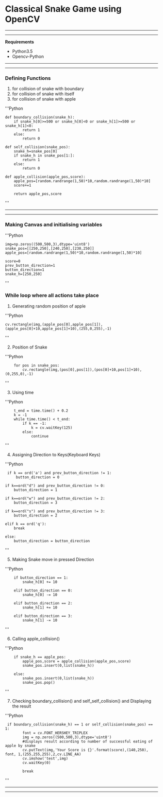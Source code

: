 # **Classical Snake Game using OpenCV** 
---
---
**Requirements**
* Python3.5
* Opencv-Python
---
---
### Defining Functions
1. for collision of snake with boundary
2. for collision of snake with itself
3. for collision of snake with apple

'''Python

    def boundary_collision(snake_h):    
        if snake_h[0]>=500 or snake_h[0]<0 or snake_h[1]>=500 or snake_h[1]<0:
            return 1
        else:
            return 0

    def self_collision(snake_pos):
        snake_h=snake_pos[0]
        if snake_h in snake_pos[1:]:
            return 1
        else:
            return 0

    def apple_collision(apple_pos,score):
        apple_pos=[random.randrange(1,50)*10,random.randrange(1,50)*10]
        score+=1
        
        return apple_pos,score
'''

---
---
### Making Canvas and initialising variables
'''Python

    img=np.zeros((500,500,3),dtype='uint8')
    snake_pos=[[250,250],[240,250],[230,250]]
    apple_pos=[random.randrange(1,50)*10,random.randrange(1,50)*10]

    score=0
    prev_button_direction=1
    button_direction=1
    snake_h=[250,250]
'''

### While loop where all actions take place 

1. Generating random position of apple
 
'''Python

    cv.rectangle(img,(apple_pos[0],apple_pos[1]),(apple_pos[0]+10,apple_pos[1]+10),(255,0,255),-1)

'''

2. Position of Snake

'''Python

        for pos in snake_pos:
            cv.rectangle(img,(pos[0],pos[1]),(pos[0]+10,pos[1]+10),(0,255,0),-1)
'''

3. Using time

'''Python

        t_end = time.time() + 0.2
        k = -1
        while time.time() < t_end:
            if k == -1:
                k = cv.waitKey(125)
            else:
                continue
'''

4. Assigning Direction to Keys(Keyboard Keys)

'''Python

     if k == ord('a') and prev_button_direction != 1:
         button_direction = 0
    
    if k==ord("d") and prev_button_direction != 0:
        button_direction = 1
     
    if k==ord("w") and prev_button_direction != 2:
        button_direction = 3
       
    if k==ord("s") and prev_button_direction != 3:
        button_direction = 2
     
    elif k == ord('q'):
        break
        
    else:
        button_direction = button_direction
'''

5. Making Snake move in pressed Direction

'''Python

        if button_direction == 1:
            snake_h[0] += 10
        
        elif button_direction == 0:
            snake_h[0] -= 10
        
        elif button_direction == 2:
            snake_h[1] += 10
       
        elif button_direction == 3:
            snake_h[1] -= 10
'''

6. Calling apple_collision()

'''Python

    
        if snake_h == apple_pos:
            apple_pos,score = apple_collision(apple_pos,score)
            snake_pos.insert(0,list(snake_h))

        else:
            snake_pos.insert(0,list(snake_h))
            snake_pos.pop()
'''

7. Checking boundary_collision() and self_self_collision() and Displaying the result

'''Python

     if boundary_collision(snake_h) == 1 or self_collision(snake_pos) == 1:
            font = cv.FONT_HERSHEY_TRIPLEX
            img = np.zeros((500,500,3),dtype='uint8')
            #displays result according to number of successful eating of apple by snake
            cv.putText(img,'Your Score is {}'.format(score),(140,250), font, 1,(255,255,255),2,cv.LINE_AA)
            cv.imshow('test',img)
            cv.waitKey(0)

            break
'''

---
---

